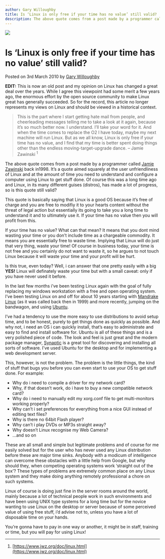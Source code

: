 ```yaml
---
author: Gary Willoughby
title: Is ‘Linux is only free if your time has no value’ still valid?
description: The above quote comes from a post made by a programmer called Jamie Zawinski back in 1998. It's a quote aimed squarely at the user unfriendliness of Linux.
---
```


![](/articles/images/is-linux-is-only-free-if-your-time-has-no-value-still-valid-banner.jpg)

# Is ‘Linux is only free if your time has no value’ still valid?

<time>Posted on 3rd March 2010 by [Gary Willoughby](/pages/about.html)</time>

**EDIT:** This is now an old post and my opinion on Linux has changed a great deal over the years. While I agree this viewpoint had some merit a few years ago, the enormous effort by the open source community to make Linux great has generally succeeded. So for the record, this article no longer represents my views on Linux and should be viewed in a historical context.

> This is the part where I start getting hate mail from people, and cheerleading messages telling me to take a look at it again, because it’s so much better now. I understand. I’ll take your word for it. And when the time comes to replace the O2 I have today, maybe my next machine will run Linux. But as we all know, Linux is only free if your time has no value, and I find that my time is better spent doing things other than the endless moving-target-upgrade dance. – Jamie Zawinski <sup>1</sup>

The above quote comes from a post made by a programmer called [Jamie Zawinski](https://en.wikipedia.org/wiki/Jamie_Zawinski) back in1998. It’s a quote aimed squarely at the user unfriendliness of Linux and at the amount of time you need to understand and configure a computer using Linux to get stuff done. Of course this was a long time ago and Linux, in its many different guises (distros), has made a lot of progress, so is this quote still valid?

This quote is basically saying that Linux is a good OS because it’s free of charge and you are free to modifiy it to your hearts content without the threat of legal action but essentially its going to take you a long time to understand it and to ultimately use it. If your time has no value then you will profit from this.

If your time has no value? What can that mean? It means that you dont mind wasting your time or you don’t include time as a chargeable commodity. It means you are essentially free to waste time. Implying that Linux will do just that very thing, waste your time! Of course in business today, your time is not free and you certainly do not want to waste it, so he argues to not touch Linux because it will waste your time and your profit will be hurt.

Is this true, even today? Well, i can answer that one pretty easily with a big **YES!** Linux will definately waste your time but with a small caveat: only if you have never used it before.

In the last few months i’ve been testing Linux again with the goal of fully replacing my windows workstation with a free and open operating system. I’ve been testing Linux on and off for about 10 years starting with [Mandrake Linux](https://en.wikipedia.org/wiki/Mandriva_Linux) (as it was called back then in 1999) and more recently, jumping on the bandwagon, and using [Ubuntu](https://en.wikipedia.org/wiki/Ubuntu_%28operating_system%29).

I’ve had a tendency to use the more easy to use distributions to avoid setup time, and to be honest, purely to get things done as quickly as possible. And why not, i need an OS i can quickly install, that’s easy to administrate and easy to find and install software for. Ubuntu is all of these things and is a very polished piece of code. The look and feel is just great and the modern package manager, [Synaptic](https://en.wikipedia.org/wiki/Synaptic_%28software%29) is a great tool for discovering and installing all sorts of software. I’ve used Ubuntu for the desktop and for implementing a web development server.

This, however, is not the problem. The problem is the little things, the kind of stuff that bugs you before you can even start to use your OS to get stuff done. For example:

* Why do i need to compile a driver for my network card?
* Why, if that doesn’t work, do i have to buy a new compatible network card?
* Why do i need to manually edit my xorg.conf file to get multi-monitors working properly?
* Why can’t i set preferences for everything from a nice GUI instead of editing text files?
* Why is there no 64bit Flash player?
* Why can’t i play DVDs or MP3s straight away?
* Why doesn’t Linux recognise my Web Camera?
* ...and so on

These are all small and simple but legitimate problems and of course for me easily solved but for the user who has never used any Linux distribution before these are major time sinks. Anybody with a modicum of intelligence can overcome these obstacles with a little help from Google, but why should they, when competing operating systems work ‘straight out of the box’? These types of problems are extremely common place on any Linux system and they make doing anything remotely professional a chore on such systems.

Linux of course is doing just fine in the server rooms around the world, mainly because a lot of technical people work in such environments and have been using UNIX type systems for a long time but for the novice wanting to use Linux on the desktop or server because of some perceived value of using free stuff, i’d advise not to, unless you have a lot of disposable time on your hands.

You’re gonna have to pay in one way or another, it might be in staff, training or time, but you will pay for using Linux!

---

1. [https://www.jwz.org/doc/linux.html](https://www.jwz.org/doc/linux.html)
